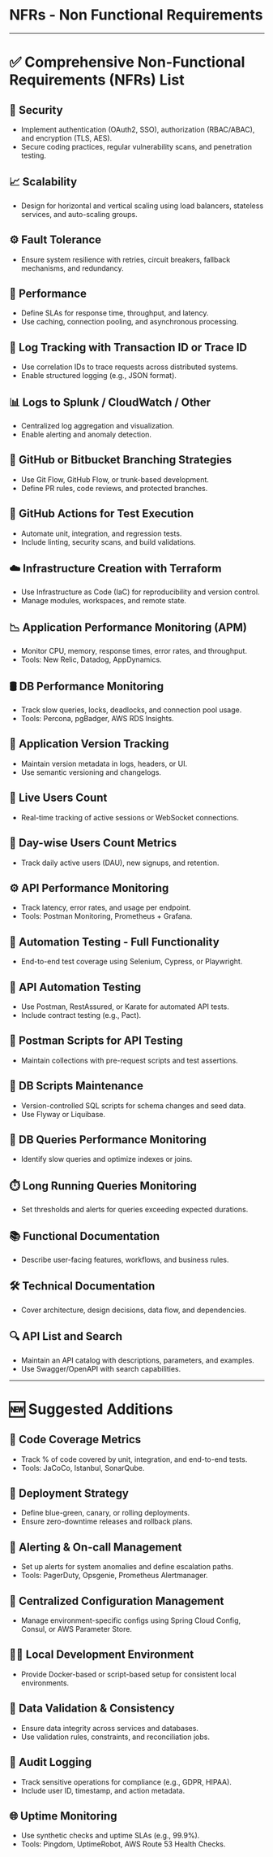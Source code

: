 # NFRs - Non Functional Requirements
------
# ✅ Comprehensive Non-Functional Requirements (NFRs) List

## 🔐 Security
- Implement authentication (OAuth2, SSO), authorization (RBAC/ABAC), and encryption (TLS, AES).
- Secure coding practices, regular vulnerability scans, and penetration testing.

## 📈 Scalability
- Design for horizontal and vertical scaling using load balancers, stateless services, and auto-scaling groups.

## ⚙️ Fault Tolerance
- Ensure system resilience with retries, circuit breakers, fallback mechanisms, and redundancy.

## 🚀 Performance
- Define SLAs for response time, throughput, and latency.
- Use caching, connection pooling, and asynchronous processing.

## 🧾 Log Tracking with Transaction ID or Trace ID
- Use correlation IDs to trace requests across distributed systems.
- Enable structured logging (e.g., JSON format).

## 📊 Logs to Splunk / CloudWatch / Other
- Centralized log aggregation and visualization.
- Enable alerting and anomaly detection.

## 🌿 GitHub or Bitbucket Branching Strategies
- Use Git Flow, GitHub Flow, or trunk-based development.
- Define PR rules, code reviews, and protected branches.

## 🤖 GitHub Actions for Test Execution
- Automate unit, integration, and regression tests.
- Include linting, security scans, and build validations.

## ☁️ Infrastructure Creation with Terraform
- Use Infrastructure as Code (IaC) for reproducibility and version control.
- Manage modules, workspaces, and remote state.

## 📉 Application Performance Monitoring (APM)
- Monitor CPU, memory, response times, error rates, and throughput.
- Tools: New Relic, Datadog, AppDynamics.

## 🛢️ DB Performance Monitoring
- Track slow queries, locks, deadlocks, and connection pool usage.
- Tools: Percona, pgBadger, AWS RDS Insights.

## 🧾 Application Version Tracking
- Maintain version metadata in logs, headers, or UI.
- Use semantic versioning and changelogs.

## 👥 Live Users Count
- Real-time tracking of active sessions or WebSocket connections.

## 📅 Day-wise Users Count Metrics
- Track daily active users (DAU), new signups, and retention.

## ⚙️ API Performance Monitoring
- Track latency, error rates, and usage per endpoint.
- Tools: Postman Monitoring, Prometheus + Grafana.

## 🧪 Automation Testing - Full Functionality
- End-to-end test coverage using Selenium, Cypress, or Playwright.

## 🧪 API Automation Testing
- Use Postman, RestAssured, or Karate for automated API tests.
- Include contract testing (e.g., Pact).

## 🧾 Postman Scripts for API Testing
- Maintain collections with pre-request scripts and test assertions.

## 🧬 DB Scripts Maintenance
- Version-controlled SQL scripts for schema changes and seed data.
- Use Flyway or Liquibase.

## 🐢 DB Queries Performance Monitoring
- Identify slow queries and optimize indexes or joins.

## ⏱️ Long Running Queries Monitoring
- Set thresholds and alerts for queries exceeding expected durations.

## 📚 Functional Documentation
- Describe user-facing features, workflows, and business rules.

## 🛠️ Technical Documentation
- Cover architecture, design decisions, data flow, and dependencies.

## 🔍 API List and Search
- Maintain an API catalog with descriptions, parameters, and examples.
- Use Swagger/OpenAPI with search capabilities.

---

# 🆕 Suggested Additions

## 🧪 Code Coverage Metrics
- Track % of code covered by unit, integration, and end-to-end tests.
- Tools: JaCoCo, Istanbul, SonarQube.

## 🔄 Deployment Strategy
- Define blue-green, canary, or rolling deployments.
- Ensure zero-downtime releases and rollback plans.

## 🧯 Alerting & On-call Management
- Set up alerts for system anomalies and define escalation paths.
- Tools: PagerDuty, Opsgenie, Prometheus Alertmanager.

## 🧰 Centralized Configuration Management
- Manage environment-specific configs using Spring Cloud Config, Consul, or AWS Parameter Store.

## 🧑‍💻 Local Development Environment
- Provide Docker-based or script-based setup for consistent local environments.

## 🧪 Data Validation & Consistency
- Ensure data integrity across services and databases.
- Use validation rules, constraints, and reconciliation jobs.

## 🔐 Audit Logging
- Track sensitive operations for compliance (e.g., GDPR, HIPAA).
- Include user ID, timestamp, and action metadata.

## 🌐 Uptime Monitoring
- Use synthetic checks and uptime SLAs (e.g., 99.9%).
- Tools: Pingdom, UptimeRobot, AWS Route 53 Health Checks.